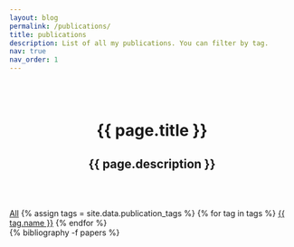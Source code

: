 ```yaml
---
layout: blog
permalink: /publications/
title: publications
description: List of all my publications. You can filter by tag.
nav: true
nav_order: 1
---
```


<div class="post">
  <div class="header-bar" style="padding: 2rem; text-align: center;">
    <h1>{{ page.title }}</h1>
    <h2>{{ page.description }}</h2>
  </div>
<br>
</div>

<div class="publication-tags">
  <a href="#" class="btn btn-sm z-depth-0 active" role="button" data-tag="all">All</a>
  {% assign tags = site.data.publication_tags %}
  {% for tag in tags %}
    <a href="#{{ tag.tag }}" class="btn btn-sm z-depth-0" role="button" data-tag="{{ tag.tag }}">{{ tag.name }}</a>
  {% endfor %}
</div>

<div class="publications">
{% bibliography -f papers %}
</div>
